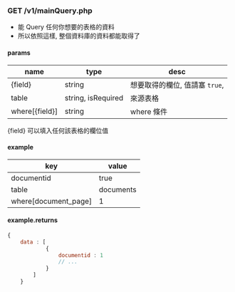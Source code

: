 
### GET /v1/mainQuery.php

* 能 Query 任何你想要的表格的資料
* 所以依照這樣, 整個資料庫的資料都能取得了

#### params

name | type | desc
---- | ---- | ----
{field} | string | 想要取得的欄位, 值請塞 `true`,
table | string, isRequired | 來源表格
where[{field}] | string | where 條件

{field} 可以填入任何該表格的欄位值

#### example

key | value
---- | ----
documentid | true
table | documents
where[document_page] | 1

#### example.returns

``` js
{
	data : [
			{
				documentid : 1
				// ...
			}
		]
	}
```
